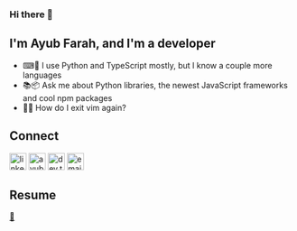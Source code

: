 ### Hi there 👋

## I'm Ayub Farah, and I'm a developer

- ⌨🐍 I use Python and TypeScript mostly, but I know a couple more languages
- 📚📦 Ask me about Python libraries, the newest JavaScript frameworks and cool npm packages
- 🚪🤔 How do I exit vim again?

## Connect

[<img alt="linkedin.com/in/ayub-farah-15b278217/" width="30px" src="https://cdn.jsdelivr.net/gh/devicons/devicon/icons/linkedin/linkedin-original.svg" />][linkedin]
[<img alt="ayubfarah.com" width="30px" src="https://user-images.githubusercontent.com/63078417/150567843-e0bc73c4-5247-42e5-b6fb-41212bb433be.png" />][website]
[<img alt="dev.to/ayubfarah" width="30px" src="https://user-images.githubusercontent.com/63078417/150568113-4c085bbc-41d5-40bf-b2df-fd3b1aee9436.png"/>][dev.to]
[<img alt="email" width="30px" src="https://user-images.githubusercontent.com/63078417/150569798-a9335e8d-de17-46a7-ae2d-ff215430c9e5.png" />][email]


## Resume
[📜][resume]

  [website]: https://ayubfarah.com
  [linkedin]: https://www.linkedin.com/in/ayub-farah-15b278217/
  [resume]: https://ayubfarah.herokuapp.com/resources/CV_AF.pdf
  [dev.to]: https://dev.to/ayubf
  [email]: mailto:ayubaf04@gmail.com
